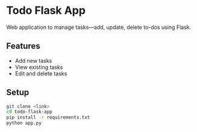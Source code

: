 # Todo Flask App
Web application to manage tasks—add, update, delete to-dos using Flask.

## Features
- Add new tasks
- View existing tasks
- Edit and delete tasks

## Setup
```bash
git clone <link>
cd todo-flask-app
pip install -r requirements.txt
python app.py
